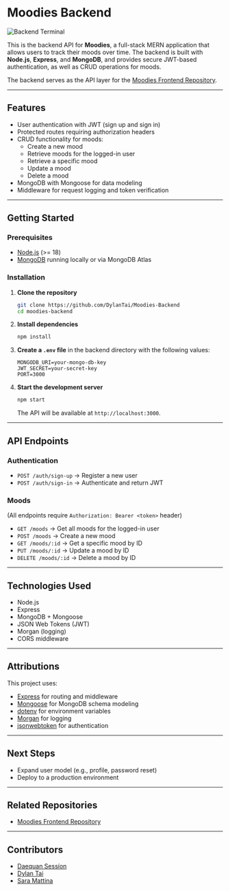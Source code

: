 # Moodies Backend

![Backend Terminal](https://media.discordapp.net/attachments/1192937757966868612/1423665604702765106/image.png?ex=68e1236a&is=68dfd1ea&hm=ed5908ceb05fdb5e9bd3d024e7766944c0e9b7463fa5b938a9fb670dd1a8396a&=&format=webp&quality=lossless&width=1604&height=625)

This is the backend API for **Moodies**, a full-stack MERN application that allows users to track their moods over time. The backend is built with **Node.js**, **Express**, and **MongoDB**, and provides secure JWT-based authentication, as well as CRUD operations for moods.

The backend serves as the API layer for the [Moodies Frontend Repository](https://github.com/daequansession/Moodies-Front-End).

---

## Features

- User authentication with JWT (sign up and sign in)
- Protected routes requiring authorization headers
- CRUD functionality for moods:
  - Create a new mood
  - Retrieve moods for the logged-in user
  - Retrieve a specific mood
  - Update a mood
  - Delete a mood
- MongoDB with Mongoose for data modeling
- Middleware for request logging and token verification

---

## Getting Started

### Prerequisites

- [Node.js](https://nodejs.org/) (>= 18)
- [MongoDB](https://www.mongodb.com/) running locally or via MongoDB Atlas

### Installation

1. **Clone the repository**

   ```bash
   git clone https://github.com/DylanTai/Moodies-Backend
   cd moodies-backend
   ```

2. **Install dependencies**

   ```bash
   npm install
   ```

3. **Create a `.env` file** in the backend directory with the following values:

   ```env
   MONGODB_URI=your-mongo-db-key
   JWT_SECRET=your-secret-key
   PORT=3000
   ```

4. **Start the development server**

   ```bash
   npm start
   ```

   The API will be available at `http://localhost:3000`.

---

## API Endpoints

### Authentication

- `POST /auth/sign-up` -> Register a new user
- `POST /auth/sign-in` -> Authenticate and return JWT

### Moods

(All endpoints require `Authorization: Bearer <token>` header)

- `GET /moods` -> Get all moods for the logged-in user
- `POST /moods` -> Create a new mood
- `GET /moods/:id` -> Get a specific mood by ID
- `PUT /moods/:id` -> Update a mood by ID
- `DELETE /moods/:id` -> Delete a mood by ID

---

## Technologies Used

- Node.js
- Express
- MongoDB + Mongoose
- JSON Web Tokens (JWT)
- Morgan (logging)
- CORS middleware

---

## Attributions

This project uses:

- [Express](https://expressjs.com/) for routing and middleware
- [Mongoose](https://mongoosejs.com/) for MongoDB schema modeling
- [dotenv](https://github.com/motdotla/dotenv) for environment variables
- [Morgan](https://github.com/expressjs/morgan) for logging
- [jsonwebtoken](https://github.com/auth0/node-jsonwebtoken) for authentication

---

## Next Steps

- Expand user model (e.g., profile, password reset)
- Deploy to a production environment

---

## Related Repositories

- [Moodies Frontend Repository](https://github.com/daequansession/Moodies-Front-End)

---

## Contributors

- [Daequan Sessíon](https://github.com/daequansession)
- [Dylan Tai](https://github.com/DylanTai)
- [Sara Mattina](https://github.com/saramattina)
